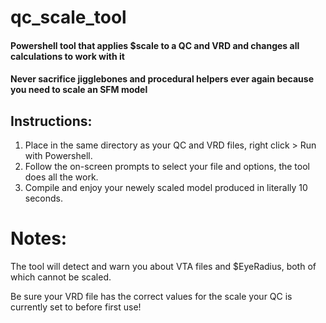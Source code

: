 # qc_scale_tool
#### Powershell tool that applies $scale to a QC and VRD and changes all calculations to work with it
#### Never sacrifice jigglebones and procedural helpers ever again because you need to scale an SFM model


## Instructions:
1. Place in the same directory as your QC and VRD files, right click > Run with Powershell.
2. Follow the on-screen prompts to select your file and options, the tool does all the work.
3. Compile and enjoy your newely scaled model produced in literally 10 seconds.

# Notes:
The tool will detect and warn you about VTA files and $EyeRadius, both of which cannot be scaled.

Be sure your VRD file has the correct values for the scale your QC is currently set to before first use!
